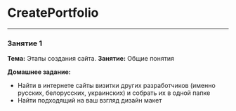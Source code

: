 # CreatePortfolio

---

### Занятие 1

**Тема:** Этапы создания сайта.
**Занятие:** Общие понятия

**Домашнее задание:**
* Найти в интернете сайты визитки других разработчиков (именно русских, белорусских, украинских) и собрать их в одной папке
* Найти подходящий на ваш взгляд дизайн макет